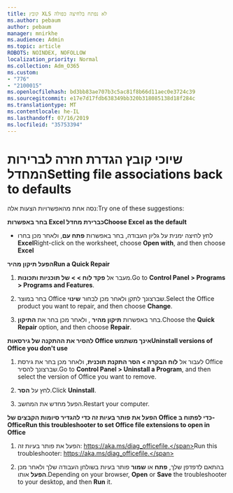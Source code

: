 ```yaml
---
title: קובץ XLS לא נפתח בלחיצה כפולה
ms.author: pebaum
author: pebaum
manager: mnirkhe
ms.audience: Admin
ms.topic: article
ROBOTS: NOINDEX, NOFOLLOW
localization_priority: Normal
ms.collection: Adm_O365
ms.custom:
- "776"
- "2100015"
ms.openlocfilehash: bd3bb83ae707b3c5ac81f8b66d11aec0e3724c39
ms.sourcegitcommit: e17e7d17fdb638349bb320b318085138d18f284c
ms.translationtype: MT
ms.contentlocale: he-IL
ms.lasthandoff: 07/16/2019
ms.locfileid: "35753394"
---
```

# <a name="setting-file-associations-back-to-defaults"></a><span data-ttu-id="9a808-102">שיוכי קובץ הגדרת חזרה לברירות המחדל</span><span class="sxs-lookup"><span data-stu-id="9a808-102">Setting file associations back to defaults</span></span>

<span data-ttu-id="9a808-103">נסה אחת מהאפשרויות הצעות אלה:</span><span class="sxs-lookup"><span data-stu-id="9a808-103">Try one of these suggestions:</span></span>

<span data-ttu-id="9a808-104">**בחר באפשרות Excel כברירת מחדל**</span><span class="sxs-lookup"><span data-stu-id="9a808-104">**Choose Excel as the default**</span></span>

* <span data-ttu-id="9a808-105">לחץ לחיצה ימנית על גליון העבודה, בחר באפשרות **פתח עם**, ולאחר מכן בחרו **Excel**</span><span class="sxs-lookup"><span data-stu-id="9a808-105">Right-click on the worksheet, choose **Open with**, and then choose **Excel**</span></span>

<span data-ttu-id="9a808-106">**הפעל תיקון מהיר**</span><span class="sxs-lookup"><span data-stu-id="9a808-106">**Run a Quick Repair**</span></span>

1. <span data-ttu-id="9a808-107">מעבר אל **פקד לוח > > של תוכניות ותכונות**.</span><span class="sxs-lookup"><span data-stu-id="9a808-107">Go to **Control Panel > Programs > Programs and Features**.</span></span>

2. <span data-ttu-id="9a808-108">בחר במוצר Office שברצונך לתקן ולאחר מכן לבחור **שינוי**.</span><span class="sxs-lookup"><span data-stu-id="9a808-108">Select the Office product you want to repair, and then choose **Change**.</span></span>

3. <span data-ttu-id="9a808-109">בחר באפשרות **תיקון מהיר** , ולאחר מכן בחר את **התיקון**.</span><span class="sxs-lookup"><span data-stu-id="9a808-109">Choose the **Quick Repair** option, and then choose **Repair**.</span></span>

<span data-ttu-id="9a808-110">**להסיר את ההתקנה של גירסאות Office אינך משתמש**</span><span class="sxs-lookup"><span data-stu-id="9a808-110">**Uninstall versions of Office you don't use**</span></span>

1. <span data-ttu-id="9a808-111">לעבור אל **לוח הבקרה > הסר התקנת תוכנית**, ולאחר מכן בחר את גירסת Office שברצונך להסיר.</span><span class="sxs-lookup"><span data-stu-id="9a808-111">Go to **Control Panel > Uninstall a Program**, and then select the version of Office you want to remove.</span></span>

2. <span data-ttu-id="9a808-112">לחץ על **הסר**.</span><span class="sxs-lookup"><span data-stu-id="9a808-112">Click **Uninstall**.</span></span>

3. <span data-ttu-id="9a808-113">הפעל מחדש את המחשב.</span><span class="sxs-lookup"><span data-stu-id="9a808-113">Restart your computer.</span></span>

<span data-ttu-id="9a808-114">**הפעל את פותר בעיות זה כדי להגדיר סיומות הקבצים של Office כדי לפתוח ב- Office**</span><span class="sxs-lookup"><span data-stu-id="9a808-114">**Run this troubleshooter to set Office file extensions to open in Office**</span></span>

1. <span data-ttu-id="9a808-115">הפעל את פותר בעיות זה: https://aka.ms/diag_officefile.</span><span class="sxs-lookup"><span data-stu-id="9a808-115">Run this troubleshooter: https://aka.ms/diag_officefile.</span></span>

2. <span data-ttu-id="9a808-116">בהתאם לדפדפן שלך, **פתח** או **שמור** פותר בעיות בשולחן העבודה שלך ולאחר מכן **הפעל** אותו.</span><span class="sxs-lookup"><span data-stu-id="9a808-116">Depending on your browser, **Open** or **Save** the troubleshooter to your desktop, and then **Run** it.</span></span>
